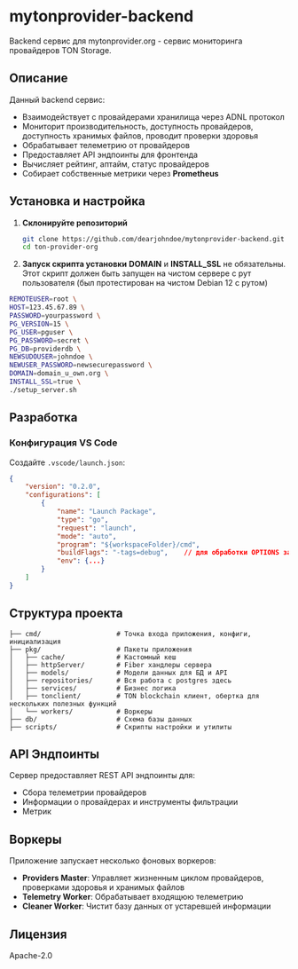 # mytonprovider-backend

Backend сервис для mytonprovider.org - сервис мониторинга провайдеров TON Storage.

## Описание

Данный backend сервис:
- Взаимодействует с провайдерами хранилища через ADNL протокол
- Мониторит производительность, доступность провайдеров, доступность хранимых файлов, проводит проверки здоровья
- Обрабатывает телеметрию от провайдеров
- Предоставляет API эндпоинты для фронтенда
- Вычисляет рейтинг, аптайм, статус провайдеров
- Собирает собственные метрики через **Prometheus**

## Установка и настройка

1. **Склонируйте репозиторий**
   ```bash
   git clone https://github.com/dearjohndoe/mytonprovider-backend.git
   cd ton-provider-org
   ```

2. **Запуск скрипта установки**
**DOMAIN** и **INSTALL_SSL** не обязательны.
Этот скрипт должен быть запущен на чистом сервере с рут пользователя (был протестирован на чистом Debian 12 с рутом)

```bash
REMOTEUSER=root \
HOST=123.45.67.89 \
PASSWORD=yourpassword \
PG_VERSION=15 \
PG_USER=pguser \
PG_PASSWORD=secret \
PG_DB=providerdb \
NEWSUDOUSER=johndoe \
NEWUSER_PASSWORD=newsecurepassword \
DOMAIN=domain_u_own.org \
INSTALL_SSL=true \
./setup_server.sh
```

## Разработка

### Конфигурация VS Code
Создайте `.vscode/launch.json`:
```json
{
    "version": "0.2.0",
    "configurations": [
        {
            "name": "Launch Package",
            "type": "go",
            "request": "launch",
            "mode": "auto",
            "program": "${workspaceFolder}/cmd",
            "buildFlags": "-tags=debug",    // для обработки OPTIONS запросов без nginx при разработке
            "env": {...}
        }
    ]
}
```

## Структура проекта

```
├── cmd/                   # Точка входа приложения, конфиги, инициализация
├── pkg/                   # Пакеты приложения
│   ├── cache/             # Кастомный кеш
│   ├── httpServer/        # Fiber хандлеры сервера
│   ├── models/            # Модели данных для БД и API
│   ├── repositories/      # Вся работа с postgres здесь
│   ├── services/          # Бизнес логика
│   ├── tonclient/         # TON blockchain клиент, обертка для нескольких полезных функций
│   └── workers/           # Воркеры
├── db/                    # Схема базы данных
├── scripts/               # Скрипты настройки и утилиты
```

## API Эндпоинты

Сервер предоставляет REST API эндпоинты для:
- Сбора телеметрии провайдеров
- Информации о провайдерах и инструменты фильтрации
- Метрик

## Воркеры

Приложение запускает несколько фоновых воркеров:
- **Providers Master**: Управляет жизненным циклом провайдеров, проверками здоровья и хранимых файлов
- **Telemetry Worker**: Обрабатывает входящюю телеметрию
- **Cleaner Worker**: Чистит базу данных от устаревшей информации

## Лицензия

Apache-2.0
